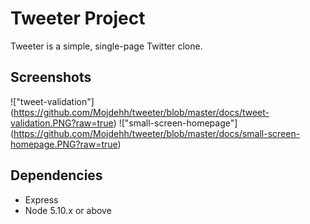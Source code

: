 # Tweeter Project

Tweeter is a simple, single-page Twitter clone.


## Screenshots

!["tweet-validation"] (https://github.com/Mojdehh/tweeter/blob/master/docs/tweet-validation.PNG?raw=true)
!["small-screen-homepage"] (https://github.com/Mojdehh/tweeter/blob/master/docs/small-screen-homepage.PNG?raw=true)


## Dependencies

- Express
- Node 5.10.x or above


